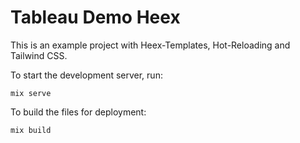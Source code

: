 # Tableau Demo Heex

This is an example project with Heex-Templates, Hot-Reloading and Tailwind CSS.

To start the development server, run:

```shell
mix serve
```

To build the files for deployment:

```shell
mix build
```
